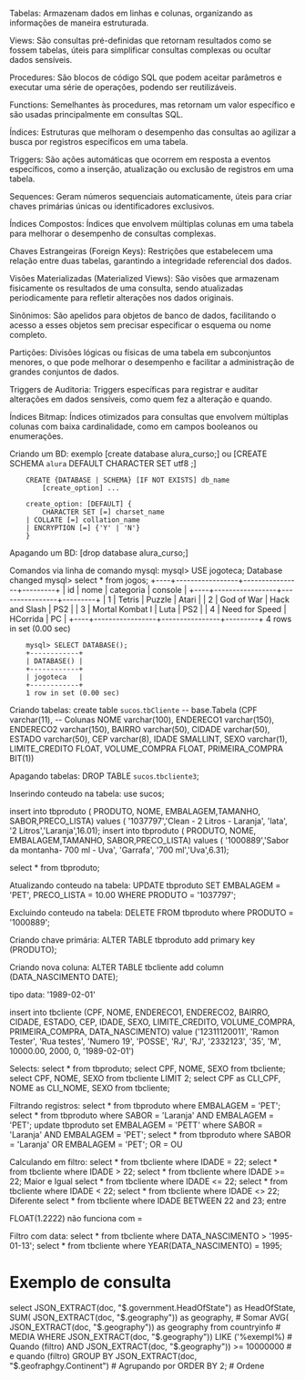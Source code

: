 Tabelas: Armazenam dados em linhas e colunas, organizando as informações de maneira estruturada.

Views: São consultas pré-definidas que retornam resultados como se fossem tabelas, úteis para simplificar consultas complexas ou ocultar dados sensíveis.

Procedures: São blocos de código SQL que podem aceitar parâmetros e executar uma série de operações, podendo ser reutilizáveis.

Functions: Semelhantes às procedures, mas retornam um valor específico e são usadas principalmente em consultas SQL.

Índices: Estruturas que melhoram o desempenho das consultas ao agilizar a busca por registros específicos em uma tabela.

Triggers: São ações automáticas que ocorrem em resposta a eventos específicos, como a inserção, atualização ou exclusão de registros em uma tabela.

Sequences: Geram números sequenciais automaticamente, úteis para criar chaves primárias únicas ou identificadores exclusivos.

Índices Compostos: Índices que envolvem múltiplas colunas em uma tabela para melhorar o desempenho de consultas complexas.

Chaves Estrangeiras (Foreign Keys): Restrições que estabelecem uma relação entre duas tabelas, garantindo a integridade referencial dos dados.

Visões Materializadas (Materialized Views): São visões que armazenam fisicamente os resultados de uma consulta, sendo atualizadas periodicamente para refletir alterações nos dados originais.

Sinônimos: São apelidos para objetos de banco de dados, facilitando o acesso a esses objetos sem precisar especificar o esquema ou nome completo.

Partições: Divisões lógicas ou físicas de uma tabela em subconjuntos menores, o que pode melhorar o desempenho e facilitar a administração de grandes conjuntos de dados.

Triggers de Auditoria: Triggers específicas para registrar e auditar alterações em dados sensíveis, como quem fez a alteração e quando.

Índices Bitmap: Índices otimizados para consultas que envolvem múltiplas colunas com baixa cardinalidade, como em campos booleanos ou enumerações.



Criando um BD: exemplo [create database alura_curso;] ou [CREATE SCHEMA `alura` DEFAULT CHARACTER SET utf8 ;]

        CREATE {DATABASE | SCHEMA} [IF NOT EXISTS] db_name
            [create_option] ...

        create_option: [DEFAULT] {
            CHARACTER SET [=] charset_name
        | COLLATE [=] collation_name
        | ENCRYPTION [=] {'Y' | 'N'}
        }

Apagando um BD: [drop database alura_curso;]

Comandos via linha de comando mysql:
        mysql> USE jogoteca;
        Database changed
        mysql> select * from jogos;
        +----+-----------------+----------------+---------+
        | id | nome            | categoria      | console |
        +----+-----------------+----------------+---------+
        |  1 | Tetris          | Puzzle         | Atari   |
        |  2 | God of War      | Hack and Slash | PS2     |
        |  3 | Mortal Kombat I | Luta           | PS2     |
        |  4 | Need for Speed  | HCorrida       | PC      |
        +----+-----------------+----------------+---------+
        4 rows in set (0.00 sec)

        mysql> SELECT DATABASE();
        +------------+
        | DATABASE() |
        +------------+
        | jogoteca   |
        +------------+
        1 row in set (0.00 sec)


Criando tabelas:
    create table `sucos`.`tbCliente`     -- base.Tabela
    (CPF varchar(11),          -- Colunas
    NOME varchar(100),
    ENDERECO1 varchar(150),
    ENDERECO2 varchar(150),
    BAIRRO varchar(50),
    CIDADE varchar(50),
    ESTADO varchar(50),
    CEP varchar(8),
    IDADE SMALLINT,
    SEXO varchar(1),
    LIMITE_CREDITO FLOAT,
    VOLUME_COMPRA FLOAT,
    PRIMEIRA_COMPRA BIT(1))


Apagando tabelas:
    DROP TABLE `sucos`.`tbcliente3`;


Inserindo conteudo na tabela:
use sucos;

insert into tbproduto (
PRODUTO, NOME, EMBALAGEM,TAMANHO, SABOR,PRECO_LISTA) values (
'1037797','Clean - 2 Litros - Laranja', 'lata', '2 Litros','Laranja',16.01);
insert into tbproduto (
PRODUTO, NOME, EMBALAGEM,TAMANHO, SABOR,PRECO_LISTA) values (
'1000889','Sabor da montanha- 700 ml - Uva', 'Garrafa', '700 ml','Uva',6.31);

select * from tbproduto;



Atualizando conteudo na tabela:
UPDATE tbproduto SET EMBALAGEM = 'PET', PRECO_LISTA = 10.00 WHERE PRODUTO = '1037797';

Excluindo conteudo na tabela:
DELETE FROM tbproduto where PRODUTO = '1000889';

Criando chave primária:
ALTER TABLE tbproduto add primary key (PRODUTO);

Criando nova coluna:
ALTER TABLE tbcliente add column (DATA_NASCIMENTO DATE);


tipo data: '1989-02-01'

insert into tbcliente (CPF, NOME, ENDERECO1, ENDERECO2, BAIRRO, CIDADE, ESTADO, CEP, IDADE, SEXO, LIMITE_CREDITO, VOLUME_COMPRA, PRIMEIRA_COMPRA, DATA_NASCIMENTO) 
value ('12311120011', 'Ramon Tester', 'Rua testes', 'Numero 19', 'POSSE', 'RJ', 'RJ', '2332123', '35', 'M', 10000.00, 2000, 0, '1989-02-01')

Selects:
select * from tbproduto;
select CPF, NOME, SEXO from tbcliente;
select CPF, NOME, SEXO from tbcliente LIMIT 2;
select CPF as CLI_CPF, NOME as CLI_NOME, SEXO from tbcliente;

Filtrando registros:
select * from tbproduto where EMBALAGEM = 'PET';
select * from tbproduto where SABOR = 'Laranja' AND EMBALAGEM = 'PET';
update tbproduto set EMBALAGEM = 'PETT' where SABOR = 'Laranja' AND EMBALAGEM = 'PET';
select * from tbproduto where SABOR = 'Laranja' OR EMBALAGEM = 'PET';   OR = OU


Calculando em filtro:
select * from tbcliente where IDADE = 22;
select * from tbcliente where IDADE > 22;
select * from tbcliente where IDADE >= 22; Maior e Igual
select * from tbcliente where IDADE <= 22;
select * from tbcliente where IDADE < 22;
select * from tbcliente where IDADE <> 22;  Diferente
select * from tbcliente where IDADE BETWEEN 22 and 23;  entre

FLOAT(1.2222) não funciona com =

Filtro com data:
select * from tbcliente where DATA_NASCIMENTO > '1995-01-13';
select * from tbcliente where YEAR(DATA_NASCIMENTO) = 1995;


# Exemplo de consulta

select JSON_EXTRACT(doc, "$.government.HeadOfState") as HeadOfState,
SUM( JSON_EXTRACT(doc, "$.geography")) as geography,  # Somar
AVG( JSON_EXTRACT(doc, "$.geography")) as geography from countryinfo  # MEDIA
WHERE JSON_EXTRACT(doc, "$.geography")) LIKE ('%exempl%)  # Quando (filtro)
AND JSON_EXTRACT(doc, "$.geography"))  >= 10000000 # e quando (filtro)
GROUP BY JSON_EXTRACT(doc, "$.geofraphgy.Continent") # Agrupando por
ORDER BY 2; # Ordene





